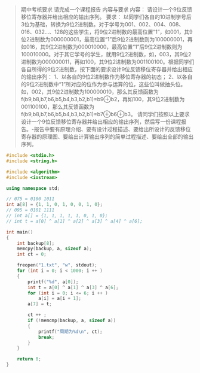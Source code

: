 >期中考核要求
>请完成一个课程报告
>内容与要求
>内容： 
>	请设计一个9位反馈移位寄存器并给出相应的输出序列。 
>要求： 
>	以同学们各自的10进制学号后3位为基础，转换为9位2进制数。对于学号为001、002、004、008、016、032...、128的这些学生，将9位2进制数的最高位置“1”，如001，其9位2进制数为000000001，最高位置“1”后9位2进制数则为100000001，再如016，其9位2进制数为000010000，最高位置“1”后9位2进制数则为100010000。对于其它学号的学生，就用9位2进制数，如，003，其9位2进制数为000000011，再如100，其9位2进制数为001100100。根据同学们各自所得的9位2进制数，按下面的要求设计9位反馈移位寄存器并给出相应的输出序列： 
>1、以各自的9位2进制数作为移位寄存器的初态； 
>2、以各自的9位2进制数中“1”所对应的位作为参与运算的位，这些位叫做抽头位。如，002，其9位2进制数为100000010，那么其反馈函数为f(b9,b8,b7,b6,b5,b4,b3,b2,b1)=b9⊕b2，再如100，其9位2进制数为001100100，那么其反馈函数为f(b9,b8,b7,b6,b5,b4,b3,b2,b1)=b7⊕b6⊕b3。
>	请同学们按照以上要求设计一个9位反馈移位寄存器并给出相应的输出序列，然后写一份课程报告。-报告中要有原理介绍、要有设计过程描述、要给出所设计的反馈移位寄存器的原理图、要给出计算输出序列的简单过程描述、要给出全部的输出序列。

```cpp
#include <stdio.h>
#include <string.h>

#include <algorithm>
#include <iostream>

using namespace std;

// 075 = 0100 1011
int a[8] = {1, 1, 0, 1, 0, 0, 1, 0};
// 095 = 0101 1111
// int a[] = {1, 1, 1, 1, 1, 0, 1, 0};
// int t = a[0] ^ a[1] ^ a[2] ^ a[3] ^ a[4] ^ a[6];

int main()
{
    int backup[8];
    memcpy(backup, a, sizeof a);
    int ct = 0;

    freopen("1.txt", "w", stdout);
    for (int i = 0; i < 1000; i ++ )
    {
        printf("%d", a[0]);
        int t = a[0] ^ a[1] ^ a[3] ^ a[6];
        for (int i = 0; i <= 6; i ++ )
            a[i] = a[i + 1];
        a[7] = t;

        ct ++ ;
        if (!memcmp(backup, a, sizeof a))
        {
            printf("周期为%d\n", ct);
            break;
        }
    }

    return 0;
}
```


